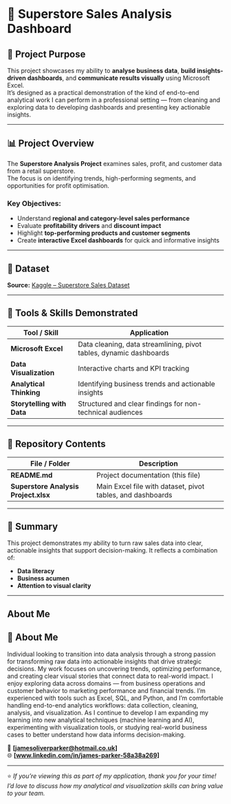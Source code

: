 # 🏪 Superstore Sales Analysis Dashboard

## 🎯 Project Purpose
This project showcases my ability to **analyse business data**, **build insights-driven dashboards**, and **communicate results visually** using Microsoft Excel.  
It’s designed as a practical demonstration of the kind of end-to-end analytical work I can perform in a professional setting — from cleaning and exploring data to developing dashboards and presenting key actionable insights.

---

## 📊 Project Overview
The **Superstore Analysis Project** examines sales, profit, and customer data from a retail superstore.  
The focus is on identifying trends, high-performing segments, and opportunities for profit optimisation.

### Key Objectives:
- Understand **regional and category-level sales performance**  
- Evaluate **profitability drivers** and **discount impact**  
- Highlight **top-performing products and customer segments**  
- Create **interactive Excel dashboards** for quick and informative insights  

---

## 🔗 Dataset
**Source:** [Kaggle – Superstore Sales Dataset](https://www.kaggle.com/datasets/vivek468/superstore-dataset-final)  

---

## 🧰 Tools & Skills Demonstrated
| Tool / Skill | Application |
|---------------|-------------|
| **Microsoft Excel** | Data cleaning, data streamlining, pivot tables, dynamic dashboards |
| **Data Visualization** | Interactive charts and KPI tracking |
| **Analytical Thinking** | Identifying business trends and actionable insights |
| **Storytelling with Data** | Structured and clear findings for non-technical audiences |

---

## 📁 Repository Contents
| File / Folder | Description |
|----------------|-------------|
| **README.md** | Project documentation (this file) |
| **Superstore Analysis Project.xlsx** | Main Excel file with dataset, pivot tables, and dashboards |

---

## 💬 Summary
This project demonstrates my ability to turn raw sales data into clear, actionable insights that support decision-making. It reflects a combination of:
- **Data literacy**  
- **Business acumen**  
- **Attention to visual clarity**

---

## About Me
## 💬 About Me
Individual looking to transition into data analysis through a strong passion for transforming raw data into actionable insights that drive strategic decisions.
My work focuses on uncovering trends, optimizing performance, and creating clear visual stories that connect data to real-world impact.
I enjoy exploring data across domains — from business operations and customer behavior to marketing performance and financial trends.
I’m experienced with tools such as Excel, SQL, and Python, and I’m comfortable handling end-to-end analytics workflows: data collection, cleaning, analysis, and visualization.
As I continue to develop I am expanding my learning into new analytical techniques (machine learning and AI), experimenting with visualization tools, or studying real-world business cases to better understand how data informs decision-making.

📧 **[jamesoliverparker@hotmail.co.uk]**  
🌐 **[www.linkedin.com/in/james-parker-58a38a269]**

---

⭐ *If you’re viewing this as part of my application, thank you for your time! I’d love to discuss how my analytical and visualization skills can bring value to your team.*
